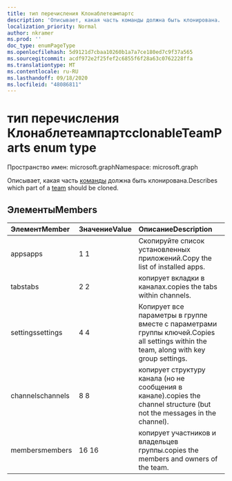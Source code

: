 ```yaml
---
title: тип перечисления Клонаблетеампартс
description: 'Описывает, какая часть команды должна быть клонирована. '
localization_priority: Normal
author: nkramer
ms.prod: ''
doc_type: enumPageType
ms.openlocfilehash: 5d9121d7cbaa10260b1a7a7ce180ed7c9f37a565
ms.sourcegitcommit: acdf972e2f25fef2c6855f6f28a63c0762228ffa
ms.translationtype: MT
ms.contentlocale: ru-RU
ms.lasthandoff: 09/18/2020
ms.locfileid: "48086811"
---
```

# <a name="clonableteamparts-enum-type"></a><span data-ttu-id="fdac0-103">тип перечисления Клонаблетеампартс</span><span class="sxs-lookup"><span data-stu-id="fdac0-103">clonableTeamParts enum type</span></span>

<span data-ttu-id="fdac0-104">Пространство имен: microsoft.graph</span><span class="sxs-lookup"><span data-stu-id="fdac0-104">Namespace: microsoft.graph</span></span>



<span data-ttu-id="fdac0-105">Описывает, какая часть [команды](../resources/team.md) должна быть клонирована.</span><span class="sxs-lookup"><span data-stu-id="fdac0-105">Describes which part of a [team](../resources/team.md) should be cloned.</span></span>

## <a name="members"></a><span data-ttu-id="fdac0-106">Элементы</span><span class="sxs-lookup"><span data-stu-id="fdac0-106">Members</span></span>

| <span data-ttu-id="fdac0-107">Элемент</span><span class="sxs-lookup"><span data-stu-id="fdac0-107">Member</span></span> | <span data-ttu-id="fdac0-108">Значение</span><span class="sxs-lookup"><span data-stu-id="fdac0-108">Value</span></span>| <span data-ttu-id="fdac0-109">Описание</span><span class="sxs-lookup"><span data-stu-id="fdac0-109">Description</span></span> |
|:---------------|:--------|:----------|
|<span data-ttu-id="fdac0-110">apps</span><span class="sxs-lookup"><span data-stu-id="fdac0-110">apps</span></span>|<span data-ttu-id="fdac0-111">1 </span><span class="sxs-lookup"><span data-stu-id="fdac0-111">1</span></span>|<span data-ttu-id="fdac0-112">Скопируйте список установленных приложений.</span><span class="sxs-lookup"><span data-stu-id="fdac0-112">Copy the list of installed apps.</span></span>|
|<span data-ttu-id="fdac0-113">tabs</span><span class="sxs-lookup"><span data-stu-id="fdac0-113">tabs</span></span>|<span data-ttu-id="fdac0-114">2 </span><span class="sxs-lookup"><span data-stu-id="fdac0-114">2</span></span>|<span data-ttu-id="fdac0-115">копирует вкладки в каналах.</span><span class="sxs-lookup"><span data-stu-id="fdac0-115">copies the tabs within channels.</span></span>|
|<span data-ttu-id="fdac0-116">settings</span><span class="sxs-lookup"><span data-stu-id="fdac0-116">settings</span></span>|<span data-ttu-id="fdac0-117">4 </span><span class="sxs-lookup"><span data-stu-id="fdac0-117">4</span></span>|<span data-ttu-id="fdac0-118">Копирует все параметры в группе вместе с параметрами группы ключей.</span><span class="sxs-lookup"><span data-stu-id="fdac0-118">Copies all settings within the team, along with key group settings.</span></span>|
|<span data-ttu-id="fdac0-119">channels</span><span class="sxs-lookup"><span data-stu-id="fdac0-119">channels</span></span>|<span data-ttu-id="fdac0-120">8 </span><span class="sxs-lookup"><span data-stu-id="fdac0-120">8</span></span>|<span data-ttu-id="fdac0-121">копирует структуру канала (но не сообщения в канале).</span><span class="sxs-lookup"><span data-stu-id="fdac0-121">copies the channel structure (but not the messages in the channel).</span></span>|
|<span data-ttu-id="fdac0-122">members</span><span class="sxs-lookup"><span data-stu-id="fdac0-122">members</span></span>|<span data-ttu-id="fdac0-123">16 </span><span class="sxs-lookup"><span data-stu-id="fdac0-123">16</span></span>|<span data-ttu-id="fdac0-124">копирует участников и владельцев группы.</span><span class="sxs-lookup"><span data-stu-id="fdac0-124">copies the members and owners of the team.</span></span>|

